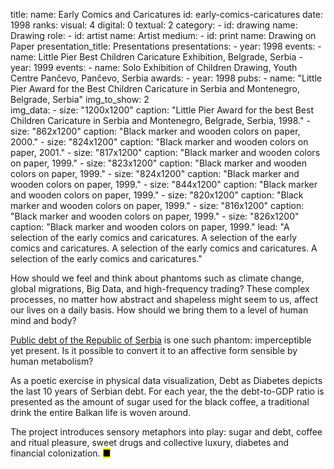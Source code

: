 title: 
    name: Early Comics and Caricatures
id: early-comics-caricatures
date: 1998
ranks:
    visual: 4
    digital: 0
    textual: 2
category: 
    - id: drawing
      name: Drawing
role:
    - id: artist
      name: Artist
medium:
    - id: print
      name: Drawing on Paper
presentation_title: Presentations
presentations:
    - year: 1998
      events:
        - name: Little Pier Best Children Caricature Exhibition, Belgrade, Serbia
    - year: 1999
      events:
        - name: Solo Exhibition of Children Drawing, Youth Centre Pančevo, Pančevo, Serbia
awards:
    - year: 1998
      pubs:
        - name: "Little Pier Award for the Best Children Caricature in Serbia and Montenegro, Belgrade, Serbia"
img_to_show: 2       
img_data:
    - size: "1200x1200"
      caption: "Little Pier Award for the best Best Children Caricature in Serbia and Montenegro, Belgrade, Serbia, 1998."
    - size: "862x1200"
      caption: "Black marker and wooden colors on paper, 2000."
    - size: "824x1200"
      caption: "Black marker and wooden colors on paper, 2001."
    - size: "817x1200"
      caption: "Black marker and wooden colors on paper, 1999."
    - size: "823x1200"
      caption: "Black marker and wooden colors on paper, 1999."
    - size: "824x1200"
      caption: "Black marker and wooden colors on paper, 1999."
    - size: "844x1200"
      caption: "Black marker and wooden colors on paper, 1999."
    - size: "820x1200"
      caption: "Black marker and wooden colors on paper, 1999."
    - size: "816x1200"
      caption: "Black marker and wooden colors on paper, 1999."
    - size: "826x1200"
      caption: "Black marker and wooden colors on paper, 1999."
lead: "A selection of the early comics and caricatures. A selection of the early comics and caricatures. A selection of the early comics and caricatures. A selection of the early comics and caricatures."

How should we feel and think about phantoms such as climate change, global migrations, Big Data, and high-frequency trading? These complex processes, no matter how abstract and shapeless might seem to us, affect our lives on a daily basis. How should we bring them to a level of human mind and body?  

<a href='http://www.javnidug.gov.rs/eng/default.asp' target="_blank">Public debt of the Republic of Serbia</a> is one such phantom: imperceptible yet present. Is it possible to convert it to an affective form sensible by human metabolism? 

As a poetic exercise in physical data visualization, Debt as Diabetes depicts the last 10 years of Serbian debt. For each year, the the debt-to-GDP ratio is presented as the amount of sugar used for the black coffee, a traditional drink the entire Balkan life is woven around. 

The project introduces sensory metaphors into play: sugar and debt, coffee and ritual pleasure, sweet drugs and collective luxury, diabetes and financial colonization. <mark>&#9632;</mark>
